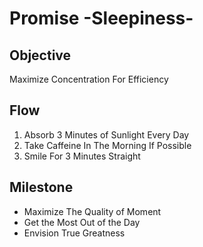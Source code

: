 # Promise -Sleepiness-

## Objective

Maximize Concentration For Efficiency

## Flow

1. Absorb 3 Minutes of Sunlight Every Day
2. Take Caffeine In The Morning If Possible
3. Smile For 3 Minutes Straight

## Milestone

- Maximize The Quality of Moment
- Get the Most Out of the Day
- Envision True Greatness
